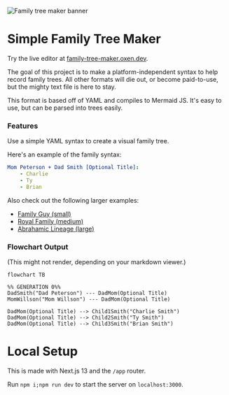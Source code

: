 ![Family tree maker banner](https://oxen.dev/assets/images/tree-banner.png)

# Simple Family Tree Maker

Try the live editor at
[family-tree-maker.oxen.dev](https://family-tree-maker.oxen.dev).

The goal of this project is to make a platform-independent syntax to help record family trees. All other formats will die out, or become paid-to-use, but the mighty text file is here to stay.

This format is based off of YAML and compiles to Mermaid JS. It's easy to use, but can be parsed into trees easily.

### Features

Use a simple YAML syntax to create a visual family tree.

Here's an example of the family syntax:

```yaml
Mom Peterson + Dad Smith [Optional Title]:
    - Charlie
    - Ty
    - Brian
```

Also check out the following larger examples:

-   [Family Guy (small)](/examples/family-guy-family-tree.yaml)
-   [Royal Family (medium)](/examples/royal-family.yaml)
-   [Abrahamic Lineage (large)](/examples/abraham-lineage.yaml)

### Flowchart Output

(This might not render, depending on your markdown viewer.)

```mermaid
flowchart TB

%% GENERATION 0%%
DadSmith("Dad Peterson") --- DadMom(Optional Title)
MomWillson("Mom Willson") --- DadMom(Optional Title)

DadMom(Optional Title) --> Child1Smith("Charlie Smith")
DadMom(Optional Title) --> Child2Smith("Ty Smith")
DadMom(Optional Title) --> Child3Smith("Brian Smith")

```

# Local Setup

This is made with Next.js 13 and the `/app` router.

Run `npm i;npm run dev` to start the server on `localhost:3000`.
